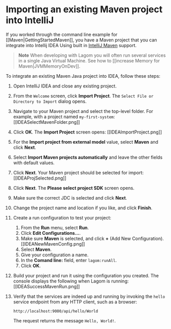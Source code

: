 # Importing an existing Maven project into IntelliJ

If you worked through the command line example for [[Maven|GettingStartedMaven]], you have a Maven project that you can integrate into Intellij IDEA Using built in [IntelliJ Maven](https://www.jetbrains.com/help/idea/2016.3/getting-started-with-maven.html) support.

> **Note** When developing with Lagom you will often run several services in a single Java Virtual Machine. See how to [[increase Memory for Maven|JVMMemoryOnDev]].

To integrate an existing Maven Java project into IDEA, follow these steps:

1. Open IntelliJ IDEA and close any existing project.

1. From the `Welcome` screen, click **Import Project**.
    The `Select File or Directory to Import` dialog opens.
    
1. Navigate to your Maven project and select the top-level folder. For example, with a project named `my-first-system`:
    [[IDEASelectMavenFolder.png]]
    
1. Click **OK**.
    The **Import Project** screen opens:
    [[IDEAImportProject.png]]
    
1. For the **Import project from external model** value, select **Maven** and click **Next**.

1. Select **Import Maven projects automatically** and leave the other fields with default values.

1. Click **Next**.
    Your Maven project should be selected for import:
    [[IDEAProjSelected.png]]
    
1. Click **Next**.
    The **Please select project SDK** screen opens.
    
1. Make sure the correct JDC is selected and click **Next**.

1. Change the project name and location if you like, and click **Finish**.

1. Create a run configuration to test your project:

    1. From the **Run** menu, select **Run**.
    1. Click **Edit Configurations...**.
    1. Make sure **Maven** is selected, and click **+** (Add New Configuration).
    [[IDEANewMavenConfig.png]]
    1. Select **Maven**.
    1. Give your configuration a name.
    1. In the **Comand line:** field, enter `lagom:runAll`.
    1. Click **OK**.
    
1. Build your project and run it using the configuration you created. 
    The console displays the following when Lagom is running:
    [[IDEASuccessMavenRun.png]]
    
1. Verify that the services are indeed up and running by invoking the `hello` service endpoint from any HTTP client, such as a browser: 
    
    ```
    http://localhost:9000/api/hello/World
    ```
    The request returns the message `Hello, World!`.





